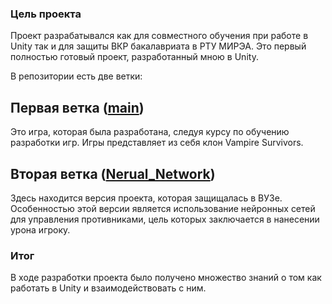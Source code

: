 ### Цель проекта
Проект разрабатывался как для совместного обучения при работе в Unity так и для защиты ВКР бакалавриата в РТУ МИРЭА. Это первый полностью готовый проект, разработанный мною в Unity.

В репозитории есть две ветки:

## Первая ветка ([main](https://github.com/Nom1o/Clone_of_Vampire_Survivors/tree/main))

Это игра, которая была разработана, следуя курсу по обучению разработки игр. Игры представляет из себя клон Vampire Survivors. 

## Вторая ветка ([Nerual_Network](https://github.com/Nom1o/Clone_of_Vampire_Survivors/tree/Nerual_Network))

Здесь находится версия проекта, которая защищалась в ВУЗе. Особенностью этой версии является использование нейронных сетей для управления противниками, цель которых заключается в нанесении урона игроку.

### Итог
В ходе разработки проекта было получено множество знаний о том как работать в Unity и взаимодействовать c ним.
